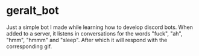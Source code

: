 # geralt_bot

Just a simple bot I made while learning how to develop discord bots. When added to a server, it listens in conversations for the words "fuck", "ah", "hmm", "hmmm" and "sleep". After which it will respond with the corresponding gif.
